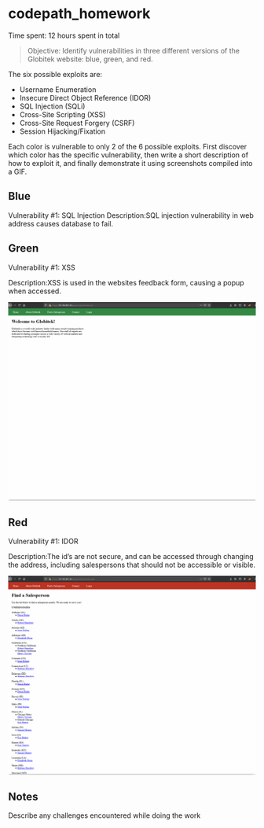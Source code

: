 # codepath_homework

Time spent: 12 hours spent in total

> Objective: Identify vulnerabilities in three different versions of the Globitek website: blue, green, and red.

The six possible exploits are:

* Username Enumeration
* Insecure Direct Object Reference (IDOR)
* SQL Injection (SQLi)
* Cross-Site Scripting (XSS)
* Cross-Site Request Forgery (CSRF)
* Session Hijacking/Fixation

Each color is vulnerable to only 2 of the 6 possible exploits. First discover which color has the specific vulnerability, then write a short description of how to exploit it, and finally demonstrate it using screenshots compiled into a GIF.

## Blue

Vulnerability #1: SQL Injection
Description:SQL injection vulnerability in web address causes database to fail.





## Green

Vulnerability #1: XSS

Description:XSS is used in the websites feedback form, causing a popup when accessed.

<img src="green-vuln1.gif">

## Red

Vulnerability #1: IDOR

Description:The id’s are not secure, and can be accessed through changing the address, including salespersons that should not be accessible or visible.

<img src="red-vuln1.gif">

## Notes

Describe any challenges encountered while doing the work

